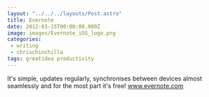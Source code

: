 ```yaml
---
layout: "../../../layouts/Post.astro"
title: Evernote
date: 2012-03-15T00:00:00.000Z
image: images/Evernote_iOS_logo.png
categories:
 - writing
 - chrischinchilla
tags: greatidea productivity
---
```


It's simple, updates regularly, synchronises between devices almost seamlessly and for the most part it's free! <a href="https://www.evernote.com" target="_blank">www.evernote.com</a>
